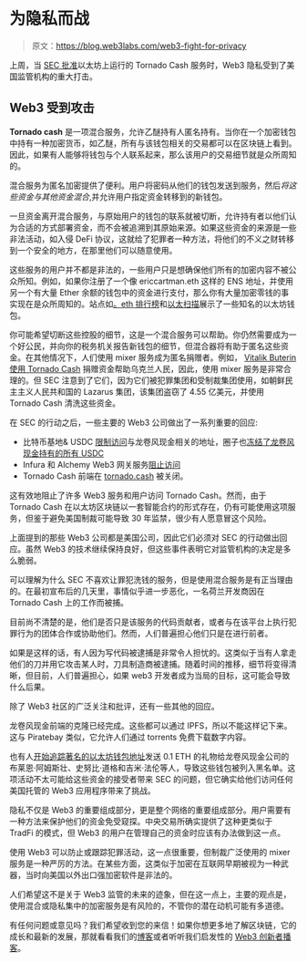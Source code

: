 # 为隐私而战

> 原文：<https://blog.web3labs.com/web3-fight-for-privacy>

上周，当 [SEC 批准](https://home.treasury.gov/news/press-releases/jy0916)以太坊上运行的 Tornado Cash 服务时，Web3 隐私受到了美国监管机构的重大打击。

## Web3 受到攻击

**Tornado cash** 是一项混合服务，允许乙醚持有人匿名持有。当你在一个加密钱包中持有一种加密货币，如乙醚，所有与该钱包相关的交易都可以在区块链上看到。因此，如果有人能够将钱包与个人联系起来，那么该用户的交易细节就是众所周知的。

混合服务为匿名加密提供了便利。用户将密码从他们的钱包发送到服务，然后*将这些资金与其他资金混合*,并允许用户指定资金转移到的新钱包。

一旦资金离开混合服务，与原始用户的钱包的联系就被切断，允许持有者以他们认为合适的方式部署资金，而不会被追溯到其原始来源。如果这些资金的来源是一些非法活动，如入侵 DeFi 协议，这就给了犯罪者一种方法，将他们的不义之财转移到一个安全的地方，在那里他们可以随意使用。

这些服务的用户并不都是非法的，一些用户只是想确保他们所有的加密内容不被公众所知。例如，如果你注册了一个像 ericcartman.eth 这样的 ENS 地址，并使用另一个有大量 Ether 余额的钱包中的资金进行支付，那么你有大量加密零钱的事实现在是众所周知的。站点如[。eth 排行榜](https://ethleaderboard.xyz/)和[以太扫描](https://etherscan.io/accounts)展示了一些知名的以太坊钱包。

你可能希望切断这些控股的细节，这是一个混合服务可以帮助。你仍然需要成为一个好公民，并向你的税务机关报告新钱包的细节，但混合器将有助于匿名这些资金。在其他情况下，人们使用 mixer 服务成为匿名捐赠者。例如， [Vitalik Buterin 使用 Tornado Cash](https://twitter.com/VitalikButerin/status/1556925602233569280) 捐赠资金帮助乌克兰人民，因此，使用 mixer 服务是非常合理的。但 SEC 注意到了它们，因为它们被犯罪集团和受制裁集团使用，如朝鲜民主主义人民共和国的 Lazarus 集团，该集团盗窃了 4.55 亿美元，并使用 Tornado Cash 清洗这些资金。

在 SEC 的行动之后，一些主要的 Web3 公司做出了一系列重要的回应:

*   比特币基地& USDC [限制访问](https://twitter.com/jerallaire/status/1557004767930499072)与龙卷风现金相关的地址，圈子也[冻结了龙卷风现金持有的所有 USDC](https://twitter.com/RyanSAdams/status/1556743328774995971)
*   Infura 和 Alchemy Web3 网关服务[阻止访问](https://twitter.com/0xdev0/status/1556933551073153024)
*   Tornado Cash 前端在 [tornado.cash](http://tornado.cash/) 被关闭。

这有效地阻止了许多 Web3 服务和用户访问 Tornado Cash。然而，由于 Tornado Cash 在以太坊区块链以一套智能合约的形式存在，仍有可能使用这项服务，但鉴于避免美国制裁可能导致 30 年监禁，很少有人愿意冒这个风险。

上面提到的那些 Web3 公司都是美国公司，因此它们必须对 SEC 的行动做出回应。虽然 Web3 的技术继续保持良好，但这些事件表明它对监管机构的决定是多么脆弱。

可以理解为什么 SEC 不喜欢让罪犯洗钱的服务，但是使用混合服务是有正当理由的。在最初宣布后的几天里，事情似乎进一步恶化，一名荷兰开发商因在 Tornado Cash 上的工作而被捕。

目前尚不清楚的是，他们是否只是该服务的代码贡献者，或者与在该平台上执行犯罪行为的团体合作或协助他们。然而，人们普遍担心他们只是在进行前者。

如果是这样的话，有人因为写代码被逮捕是非常令人担忧的。这类似于当有人拿走他们的刀并用它攻击某人时，刀具制造商被逮捕。随着时间的推移，细节将变得清晰，但目前，人们普遍担心，如果 web3 开发者成为当局的目标，这可能会导致什么后果。

除了 Web3 社区的广泛关注和批评，还有一些其他的回应。

龙卷风现金前端的克隆已经完成。这些都可以通过 IPFS，所以不能这样记下来。这与 Piratebay 类似，它允许人们通过 torrents 免费下载数字内容。

也有人[开始追踪著名的以太坊钱包地址](https://coinmarketcap.com/alexandria/article/tornado-cash-user-trolls-u-s-by-sending-0-1-eth-to-a-list-celebrities)发送 0.1 ETH 的礼物给龙卷风现金公司的布莱恩·阿姆斯壮、史努比·道格和吉米·法伦等人，导致这些钱包被列入黑名单。这项活动不太可能给这些资金的接受者带来 SEC 的问题，但它确实给他们访问任何美国托管的 Web3 应用程序带来了挑战。

隐私不仅是 Web3 的重要组成部分，更是整个网络的重要组成部分。用户需要有一种方法来保护他们的资金免受窥探。中央交易所确实提供了这种更类似于 TradFi 的模式，但 Web3 的用户在管理自己的资金时应该有办法做到这一点。

使用 Web3 可以防止或跟踪犯罪活动，这一点很重要，但制裁广泛使用的 mixer 服务是一种严厉的方法。在某些方面，这类似于加密在互联网早期被视为一种武器，当时向美国以外出口强加密软件是非法的。

人们希望这不是关于 Web3 监管的未来的迹象，但在这一点上，主要的观点是，使用混合或隐私集中的加密服务是有风险的，不管你的潜在动机可能有多道德。

有任何问题或意见吗？我们希望收到您的来信！如果你想更多地了解区块链，它的成长和最新的发展，那就看看我们的[博客](https://blog.web3labs.com/)或者听听我们启发性的 [Web3 创新者播客](https://podcast.web3labs.com/)。